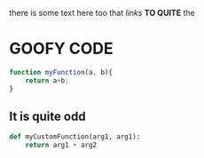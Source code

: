 there is some text here too that *links* **TO QUITE** the 

# GOOFY CODE

```js
function myFunction(a, b){
	return a+b;
}
```

## It is quite odd

```python
def myCustomFunction(arg1, arg1):
	return arg1 + arg2
```

